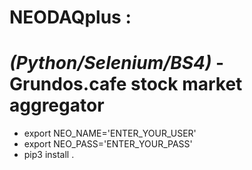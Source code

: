 # NEODAQplus :

# *(Python/Selenium/BS4)* - Grundos.cafe stock market aggregator 

* export NEO_NAME='ENTER_YOUR_USER'
* export NEO_PASS='ENTER_YOUR_PASS'
* pip3 install .
